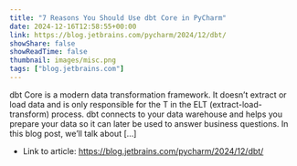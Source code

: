 ```yaml
---
title: "7 Reasons You Should Use dbt Core in PyCharm"
date: 2024-12-16T12:58:55+00:00
link: https://blog.jetbrains.com/pycharm/2024/12/dbt/
showShare: false
showReadTime: false
thumbnail: images/misc.png
tags: ["blog.jetbrains.com"]
---
```

dbt Core is a modern data transformation framework. It doesn’t extract or load data and is only responsible for the T in the ELT (extract-load-transform) process. dbt connects to your data warehouse and helps you prepare your data so it can later be used to answer business questions. In this blog post, we’ll talk about […]

- Link to article: https://blog.jetbrains.com/pycharm/2024/12/dbt/